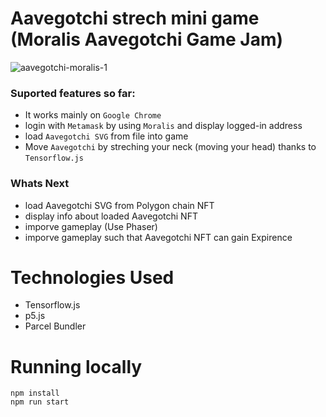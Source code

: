 # Aavegotchi strech mini game (Moralis Aavegotchi Game Jam)

![aavegotchi-moralis-1](https://user-images.githubusercontent.com/86926500/132018421-8752a6be-36ea-41ec-b2ee-5bcee7f8a9be.gif)

### Suported features so far:
- It works mainly on `Google Chrome`
- login with `Metamask` by using `Moralis` and display logged-in address
- load `Aavegotchi SVG` from file into game
- Move `Aavegotchi` by streching your neck (moving your head) thanks to `Tensorflow.js`

### Whats Next
- load Aavegotchi SVG from Polygon chain NFT
- display info about loaded Aavegotchi NFT
- imporve gameplay (Use Phaser) 
- imporve gameplay such that Aavegotchi NFT can gain Expirence

# Technologies Used
- Tensorflow.js
- p5.js
- Parcel Bundler


# Running locally

```shel
npm install
npm run start
```
